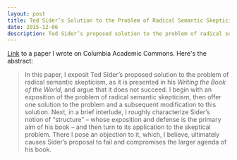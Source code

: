 ```yaml
---
layout: post
title: Ted Sider’s Solution to the Problem of Radical Semantic Skepticism
date: 2015-12-06
description: Ted Sider’s proposed solution to the problem of radical semantic skepticism doesn't really work.
---
```

<a href="http://dx.doi.org/10.7916/D8RV0N61">Link</a> to a paper I wrote on Columbia Academic Commons. Here's the abstract:

>In this paper, I exposit Ted Sider’s proposed solution to the problem of radical semantic skepticism, as it is presented in his *Writing the Book of the World*, and argue that it does not succeed. I begin with an exposition of the problem of radical semantic skepticism, then offer one solution to the problem and a subsequent modification to this solution. Next, in a brief interlude, I roughly characterize Sider’s notion of “structure” – whose exposition and defense is the primary aim of his book – and then turn to its application to the skeptical problem. There I pose an objection to it, which, I believe, ultimately causes Sider’s proposal to fail and compromises the larger agenda of his book.
